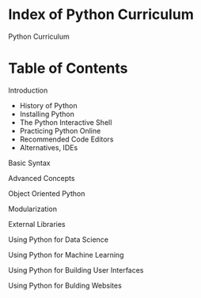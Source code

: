 # Index of Python Curriculum
Python Curriculum

# Table of Contents

Introduction
- History of Python
- Installing Python
- The Python Interactive Shell
- Practicing Python Online
- Recommended Code Editors
- Alternatives, IDEs

Basic Syntax

Advanced Concepts

Object Oriented Python

Modularization

External Libraries

Using Python for Data Science

Using Python for Machine Learning

Using Python for Building User Interfaces

Using Python for Bulding Websites
